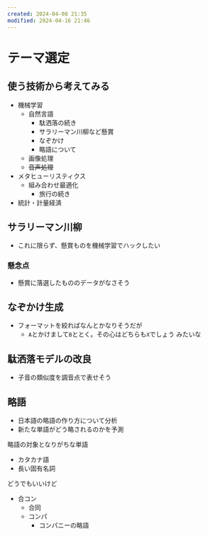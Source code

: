 ```yaml
---
created: 2024-04-08 21:35
modified: 2024-04-16 21:46
---
```


# テーマ選定

## 使う技術から考えてみる

- 機械学習
    - 自然言語
        - 駄洒落の続き
        - サラリーマン川柳など懸賞
        - なぞかけ
        - 略語について
    - 画像処理
    - ~~音声処理~~
- メタヒューリスティクス
    - 組み合わせ最適化
        - 旅行の続き
- 統計・計量経済

## サラリーマン川柳

- これに限らず、懸賞ものを機械学習でハックしたい

### 懸念点

- 懸賞に落選したもののデータがなさそう

## なぞかけ生成

- フォーマットを絞ればなんとかなりそうだが
    - `A`とかけまして`B`ととく。その心はどちらも`X`でしょう みたいな

## 駄洒落モデルの改良

- 子音の類似度を調音点で表せそう

## 略語

- 日本語の略語の作り方について分析
- 新たな単語がどう略されるのかを予測

略語の対象となりがちな単語

- カタカナ語
- 長い固有名詞

どうでもいいけど

- 合コン
    - 合同
    - コンパ
        - コンパニーの略語